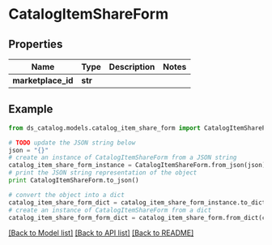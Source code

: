 # CatalogItemShareForm


## Properties

Name | Type | Description | Notes
------------ | ------------- | ------------- | -------------
**marketplace_id** | **str** |  | 

## Example

```python
from ds_catalog.models.catalog_item_share_form import CatalogItemShareForm

# TODO update the JSON string below
json = "{}"
# create an instance of CatalogItemShareForm from a JSON string
catalog_item_share_form_instance = CatalogItemShareForm.from_json(json)
# print the JSON string representation of the object
print CatalogItemShareForm.to_json()

# convert the object into a dict
catalog_item_share_form_dict = catalog_item_share_form_instance.to_dict()
# create an instance of CatalogItemShareForm from a dict
catalog_item_share_form_form_dict = catalog_item_share_form.from_dict(catalog_item_share_form_dict)
```
[[Back to Model list]](../README.md#documentation-for-models) [[Back to API list]](../README.md#documentation-for-api-endpoints) [[Back to README]](../README.md)


